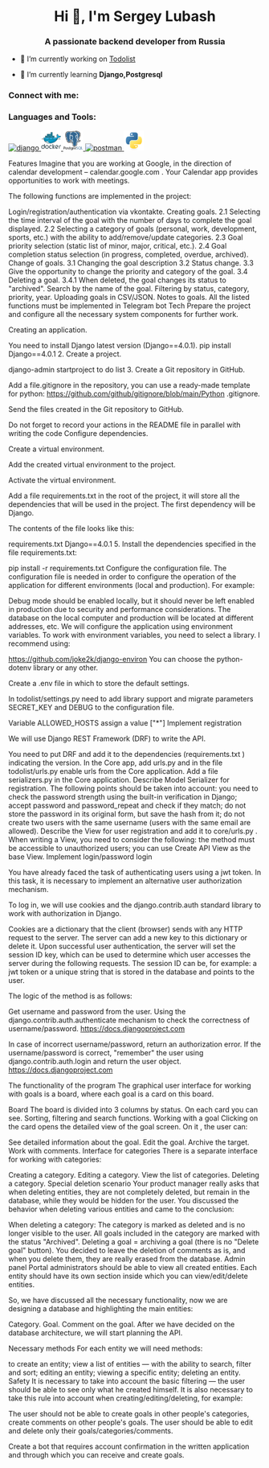 <h1 align="center">Hi 👋, I'm Sergey Lubash</h1>
<h3 align="center">A passionate backend developer from Russia</h3>

- 🔭 I’m currently working on [Todolist](slubash.ga)

- 🌱 I’m currently learning **Django,Postgresql**

<h3 align="left">Connect with me:</h3>
<p align="left">
</p>

<h3 align="left">Languages and Tools:</h3>
<p align="left"> <a href="https://www.djangoproject.com/" target="_blank" rel="noreferrer"> <img src="https://cdn.worldvectorlogo.com/logos/django.svg" alt="django" width="40" height="40"/> </a> <a href="https://www.docker.com/" target="_blank" rel="noreferrer"> <img src="https://raw.githubusercontent.com/devicons/devicon/master/icons/docker/docker-original-wordmark.svg" alt="docker" width="40" height="40"/> </a> <a href="https://www.postgresql.org" target="_blank" rel="noreferrer"> <img src="https://raw.githubusercontent.com/devicons/devicon/master/icons/postgresql/postgresql-original-wordmark.svg" alt="postgresql" width="40" height="40"/> </a> <a href="https://postman.com" target="_blank" rel="noreferrer"> <img src="https://www.vectorlogo.zone/logos/getpostman/getpostman-icon.svg" alt="postman" width="40" height="40"/> </a> <a href="https://www.python.org" target="_blank" rel="noreferrer"> <img src="https://raw.githubusercontent.com/devicons/devicon/master/icons/python/python-original.svg" alt="python" width="40" height="40"/> </a> </p>

Features
Imagine that you are working at Google, in the direction of calendar development – calendar.google.com . Your Calendar app provides opportunities to work with meetings.

The following functions are implemented in the project:

Login/registration/authentication via vkontakte.
Creating goals. 2.1 Selecting the time interval of the goal with the number of days to complete the goal displayed. 2.2 Selecting a category of goals (personal, work, development, sports, etc.) with the ability to add/remove/update categories. 2.3 Goal priority selection (static list of minor, major, critical, etc.). 2.4 Goal completion status selection (in progress, completed, overdue, archived).
Change of goals. 3.1 Changing the goal description 3.2 Status change. 3.3 Give the opportunity to change the priority and category of the goal. 3.4 Deleting a goal. 3.4.1 When deleted, the goal changes its status to "archived".
Search by the name of the goal.
Filtering by status, category, priority, year.
Uploading goals in CSV/JSON.
Notes to goals.
All the listed functions must be implemented in Telegram bot
Tech
Prepare the project and configure all the necessary system components for further work.

Creating an application.

You need to install Django latest version (Django==4.0.1).
pip install Django==4.0.1 2. Create a project.

django-admin startproject to do list 3. Create a Git repository in GitHub.

Add a file.gitignore in the repository, you can use a ready-made template for python: https://github.com/github/gitignore/blob/main/Python .gitignore.

Send the files created in the Git repository to GitHub.

Do not forget to record your actions in the README file in parallel with writing the code Configure dependencies.

Create a virtual environment.

Add the created virtual environment to the project.

Activate the virtual environment.

Add a file requirements.txt in the root of the project, it will store all the dependencies that will be used in the project. The first dependency will be Django.

The contents of the file looks like this:

requirements.txt
Django==4.0.1 5. Install the dependencies specified in the file requirements.txt:

pip install -r requirements.txt Configure the configuration file. The configuration file is needed in order to configure the operation of the application for different environments (local and production). For example:

Debug mode should be enabled locally, but it should never be left enabled in production due to security and performance considerations. The database on the local computer and production will be located at different addresses, etc. We will configure the application using environment variables. To work with environment variables, you need to select a library. I recommend using:

https://github.com/joke2k/django-environ You can choose the python-dotenv library or any other.

Create a .env file in which to store the default settings.

In todolist/settings.py need to add library support and migrate parameters SECRET_KEY and DEBUG to the configuration file.

Variable ALLOWED_HOSTS assign a value ["*"] Implement registration

We will use Django REST Framework (DRF) to write the API.

You need to put DRF and add it to the dependencies (requirements.txt ) indicating the version. In the Core app, add urls.py and in the file todolist/urls.py enable urls from the Core application. Add a file serializers.py in the Core application. Describe Model Serializer for registration. The following points should be taken into account: you need to check the password strength using the built-in verification in Django; accept password and password_repeat and check if they match; do not store the password in its original form, but save the hash from it; do not create two users with the same username (users with the same email are allowed). Describe the View for user registration and add it to core/urls.py . When writing a View, you need to consider the following: the method must be accessible to unauthorized users; you can use Create API View as the base View. Implement login/password login

You have already faced the task of authenticating users using a jwt token. In this task, it is necessary to implement an alternative user authorization mechanism.

To log in, we will use cookies and the django.contrib.auth standard library to work with authorization in Django.

Cookies are a dictionary that the client (browser) sends with any HTTP request to the server. The server can add a new key to this dictionary or delete it. Upon successful user authentication, the server will set the session ID key, which can be used to determine which user accesses the server during the following requests. The session ID can be, for example: a jwt token or a unique string that is stored in the database and points to the user.

The logic of the method is as follows:

Get username and password from the user. Using the django.contrib.auth.authenticate mechanism to check the correctness of username/password. https://docs.djangoproject.com

In case of incorrect username/password, return an authorization error. If the username/password is correct, "remember" the user using django.contrib.auth.login and return the user object. https://docs.djangoproject.com

The functionality of the program The graphical user interface for working with goals is a board, where each goal is a card on this board.

Board The board is divided into 3 columns by status. On each card you can see. Sorting, filtering and search functions. Working with a goal Clicking on the card opens the detailed view of the goal screen. On it , the user can:

See detailed information about the goal. Edit the goal. Archive the target. Work with comments. Interface for categories There is a separate interface for working with categories:

Creating a category. Editing a category. View the list of categories. Deleting a category. Special deletion scenario Your product manager really asks that when deleting entities, they are not completely deleted, but remain in the database, while they would be hidden for the user. You discussed the behavior when deleting various entities and came to the conclusion:

When deleting a category: The category is marked as deleted and is no longer visible to the user. All goals included in the category are marked with the status "Archived". Deleting a goal = archiving a goal (there is no "Delete goal" button). You decided to leave the deletion of comments as is, and when you delete them, they are really erased from the database. Admin panel Portal administrators should be able to view all created entities. Each entity should have its own section inside which you can view/edit/delete entities.

So, we have discussed all the necessary functionality, now we are designing a database and highlighting the main entities:

Category. Goal. Comment on the goal. After we have decided on the database architecture, we will start planning the API.

Necessary methods For each entity we will need methods:

to create an entity; view a list of entities — with the ability to search, filter and sort; editing an entity; viewing a specific entity; deleting an entity. Safety It is necessary to take into account the basic filtering — the user should be able to see only what he created himself. It is also necessary to take this rule into account when creating/editing/deleting, for example:

The user should not be able to create goals in other people's categories, create comments on other people's goals. The user should be able to edit and delete only their goals/categories/comments.

Create a bot that requires account confirmation in the written application and through which you can receive and create goals.